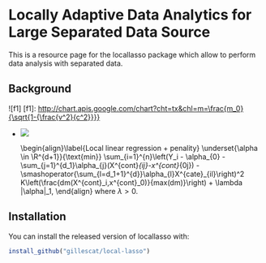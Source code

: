 
<!-- README.md is generated from README.Rmd. Please edit that file -->
Locally Adaptive Data Analytics for Large Separated Data Source
==========

<!-- badges: start -->
<!-- badges: end -->
This is a resource page for the locallasso package which allow to perform data analysis with separated data. 

Background
------------

![f1]
[f1]: http://chart.apis.google.com/chart?cht=tx&chl=m=\frac{m_0}{\sqrt{1-{\frac{v^2}{c^2}}}}

- <img src="https://latex.codecogs.com/gif.latex?O_t=\text { Onset event at time bin } t " /> 

	\begin{align}\label{Local linear regression + penality}
		\underset{\alpha \in \R^{d+1}}{\text{min}} \sum_{i=1}^{n}\left(Y_i - \alpha_{0} - \sum_{j=1}^{d_1}\alpha_{j}(X^{cont}_{ij}-x^{cont}_{0j})
-\smashoperator{\sum_{l=d_1+1}^{d}}\alpha_{l}X^{cate}_{il}\right)^2 K\left(\frac{dm(X^{cont}_i,x^{cont}_0)}{max(dm)}\right) + 
		\lambda \|\alpha\|_1,
	\end{align}
	where $\lambda > 0$.

Installation
------------

You can install the released version of locallasso with:

``` r
install_github("gillescat/local-lasso")
```
